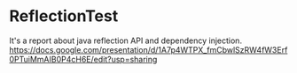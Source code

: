 # ReflectionTest

It's a report about java reflection API and dependency injection.
https://docs.google.com/presentation/d/1A7p4WTPX_fmCbwlSzRW4fW3Erf0PTuiMmAIB0P4cH6E/edit?usp=sharing
